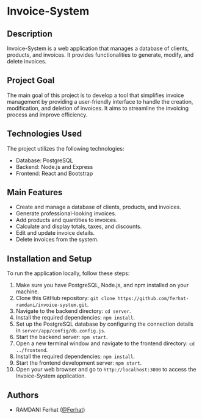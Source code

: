 # Invoice-System

## Description
Invoice-System is a web application that manages a database of clients, products, and invoices. It provides functionalities to generate, modify, and delete invoices.

## Project Goal
The main goal of this project is to develop a tool that simplifies invoice management by providing a user-friendly interface to handle the creation, modification, and deletion of invoices. It aims to streamline the invoicing process and improve efficiency.

## Technologies Used
The project utilizes the following technologies:

- Database: PostgreSQL
- Backend: Node.js and Express
- Frontend: React and Bootstrap

## Main Features
- Create and manage a database of clients, products, and invoices.
- Generate professional-looking invoices.
- Add products and quantities to invoices.
- Calculate and display totals, taxes, and discounts.
- Edit and update invoice details.
- Delete invoices from the system.

## Installation and Setup
To run the application locally, follow these steps:

1. Make sure you have PostgreSQL, Node.js, and npm installed on your machine.
2. Clone this GitHub repository: `git clone https://github.com/ferhat-ramdani/invoice-system.git`.
3. Navigate to the backend directory: `cd server`.
4. Install the required dependencies: `npm install`.
5. Set up the PostgreSQL database by configuring the connection details in `server/app/config/db.config.js`.
6. Start the backend server: `npm start`.
7. Open a new terminal window and navigate to the frontend directory: `cd ../frontend`.
8. Install the required dependencies: `npm install`.
9. Start the frontend development server: `npm start`.
10. Open your web browser and go to `http://localhost:3000` to access the Invoice-System application.

## Authors

- RAMDANI Ferhat ([@Ferhat](https://github.com/ferhat-ramdani))
